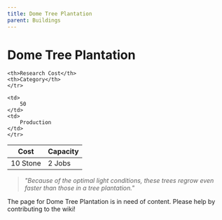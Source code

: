 ```yaml
---
title: Dome Tree Plantation
parent: Buildings
---
```

# Dome Tree Plantation

<table>
<thead>
	<tr>
	<th>Cost</th>
	<th>Capacity</th>
	
	<th>Research Cost</th>
	<th>Category</th>
	</tr>
</thead>
<tbody>
	<tr>
	<td>
		10 Stone
	</td>
	<td>
		2 Jobs
	</td>
	
	<td>
		50
	</td>
	<td>
		Production
	</td>
	</tr>
</tbody>
</table>

> *"Because of the optimal light conditions, these trees regrow even faster than those in a tree plantation."*

The page for Dome Tree Plantation is in need of content. Please help by contributing to the wiki!
